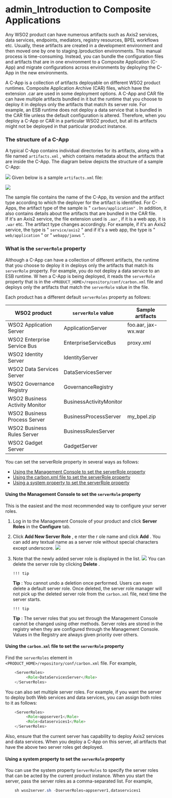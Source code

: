 # admin\_Introduction to Composite Applications

Any WSO2 product can have numerous artifacts such as Axis2 services, data services, endpoints, mediators, registry resources, BPEL workflows etc. Usually, these artifacts are created in a development environment and then moved one by one to staging /production environments. This manual process is time-consuming. Instead, you can bundle the configuration files and artifacts that are in one environment to a Composite Application (C-App) and migrate configurations across environments by deploying the C-App in the new environments.

A C-App is a collection of artifacts deployable on different WSO2 product runtimes. Composite Application Archive (CAR) files, which have the extension .car are used in some deployment options. A C-App and CAR file can have multiple artifacts bundled in it but the runtime that you choose to deploy it in deploys only the artifacts that match its server role. For example, an ESB runtime does not deploy a data service that is bundled in the CAR file unless the default configuration is altered. Therefore, when you deploy a C-App or CAR in a particular WSO2 product, but all its artifacts might not be deployed in that particular product instance.

### The structure of a C-App

A typical C-App contains individual directories for its artifacts, along with a file named `artifacts.xml` , which contains metadata about the artifacts that are inside the C-App. The diagram below depicts the structure of a sample C-App:

![](/assets/attachments/126562738/126562741.png)
Given below is a sample `artifacts.xml` file:

![](/assets/attachments/126562738/126562740.png)

The sample file contains the name of the C-App, its version and the artifact type according to which the deployer for the artifact is identified. For C-Apps, the artifact type of the sample is " `carbon/application"` . In addition, it also contains details about the artifacts that are bundled in the CAR file. If it's an Axis2 service, the file extension used is `.aar` , if it is a web app, it is `.war` etc. The artifact type changes accordingly. For example, if it's an Axis2 service, the type is " `service/axis2` " and if it's a web app, the type is " `web/application` " or " `webapp/jaxws` ".

### What is the `serverRole` property

Although a C-App can have a collection of different artifacts, the runtime that you choose to deploy it in deploys only the artifacts that match its `serverRole` property. For example, you do not deploy a data service to an ESB runtime. W hen a C-App is being deployed, it reads the `serverRole` property that is in the `<PRODUCT_HOME>/repository/conf/carbon.xml` file and deploys only the artifacts that match the `serverRole` value in the file.

Each product has a different default `serverRoles` property as follows:

| WSO2 product                   | `serverRole` value | Sample artifacts    |
|--------------------------------|---------------------------------------------|---------------------|
| WSO2 Application Server        | ApplicationServer                           | foo.aar, jax-wx.war |
| WSO2 Enterprise Service Bus    | EnterpriseServiceBus                        | proxy.xml           |
| WSO2 Identity Server           | IdentityServer                              |                     |
| WSO2 Data Services Server      | DataServicesServer                          |                     |
| WSO2 Governance Registry       | GovernanceRegistry                          |                     |
| WSO2 Business Activity Monitor | BusinessActivityMonitor                     |                     |
| WSO2 Business Process Server   | BusinessProcessServer                       | my\_bpel.zip        |
| WSO2 Business Rules Server     | BusinessRulesServer                         |                     |
| WSO2 Gadget Server             | GadgetServer                                |                     |

You can set the serverRole property in several ways as follows:

-   [Using the Management Console to set the serverRole property](#admin_IntroductiontoCompositeApplications-UsingtheManagementConsoletosettheserverRoleproperty)
-   [Using the carbon.xml file to set the serverRole property](#admin_IntroductiontoCompositeApplications-Usingthecarbon.xmlfiletosettheserverRoleproperty)
-   [Using a system property to set the serverRole property](#admin_IntroductiontoCompositeApplications-UsingasystempropertytosettheserverRoleproperty)

#### Using the Management Console to set the `serverRole` property

This is the easiest and the most recommended way to configure your server roles.

1.  Log in to the Management Console of your product and click **Server Roles** in the **Configure** tab.
2.  Click **Add New Server Role** , e nter the r ole name and click **Add** . You can add any textual name as a server role without special characters except underscore.
    ![](/assets/attachments/41255091/41517078.png)
3.  Note that the newly added server role is displayed in the list.
    ![](/assets/attachments/41255091/41517077.png) You can delete the server role by clicking **Delete** .

        !!! tip
    **Tip** : You cannot undo a deletion once performed. Users can even delete a default server role. Once deleted, the server role manager will not pick up the deleted server role from the `carbon.xml` file, next time the server starts.

        !!! tip
    **Tip** : The server roles that you set through the Management Console cannot be changed using other methods. Server roles are stored in the registry when they are configured through the Management Console. Values in the Registry are always given priority over others.


#### Using the `carbon.xml` file to set the `serverRole` property

Find the `serverRoles` element in `<PRODUCT_HOME>/repository/conf/carbon.xml` file. For example,

``` java
    <ServerRoles>
         <Role>DataServicesServer</Role>
    </ServerRoles>
```

You can also set multiple server roles. For example, if you want the server to deploy both Web services and data services, you can assign both roles to it as follows:

``` java
    <ServerRoles>
         <Role>appserver1</Role>
         <Role>dataservices1</Role>
    </ServerRoles>
```

Also, ensure that the current server has capability to deploy Axis2 services and data services. When you deploy a C-App on this server, all artifacts that have the above two server roles get deployed.

#### Using a system property to set the `serverRole` property

You can use the system property `ServerRoles` to specify the server roles that can be acted by the current product instance. When you start the server, pass the server roles as a comma-separated list. For example,

``` java
    sh wso2server.sh -DserverRoles=appserver1,dataservices1
```
